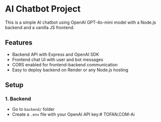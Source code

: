 # AI Chatbot Project

This is a simple AI chatbot using OpenAI GPT-4o-mini model with a Node.js backend and a vanilla JS frontend.

## Features

- Backend API with Express and OpenAI SDK
- Frontend chat UI with user and bot messages
- CORS enabled for frontend-backend communication
- Easy to deploy backend on Render or any Node.js hosting

## Setup

### 1. Backend

- Go to `backend/` folder
- Create a `.env` file with your OpenAI API key:# TOFAN.COM-Ai
